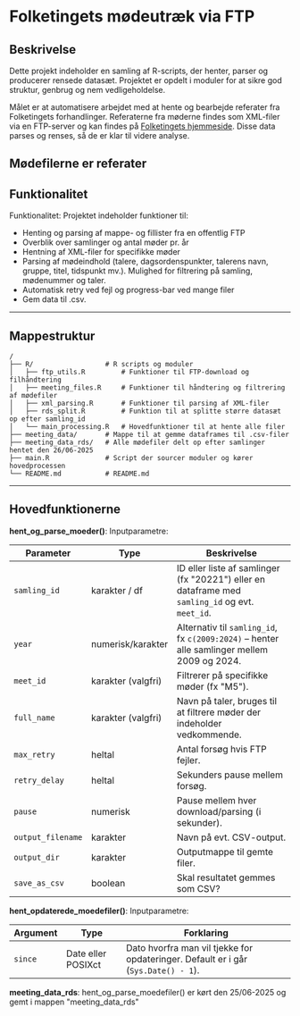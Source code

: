# Folketingets mødeutræk via FTP 

## Beskrivelse

Dette projekt indeholder en samling af R-scripts, der henter, parser og producerer rensede datasæt. Projektet er opdelt i moduler for at sikre god struktur, genbrug og nem vedligeholdelse.

Målet er at automatisere arbejdet med at hente og bearbejde referater fra Folketingets forhandlinger. 
Referaterne fra møderne findes som XML-filer via en FTP-server og kan findes på [Folketingets hjemmeside](https://www.ft.dk/da/dokumenter/dokumentlister/referater). 
Disse data parses og renses, så de er klar til videre analyse.


Mødefilerne er referater 
---

## Funktionalitet
Funktionalitet: Projektet indeholder funktioner til:

- Henting og parsing af mappe- og fillister fra en offentlig FTP
- Overblik over samlinger og antal møder pr. år
- Hentning af XML-filer for specifikke møder
- Parsing af mødeindhold (talere, dagsordenspunkter, talerens navn, gruppe, titel, tidspunkt mv.).
 Mulighed for filtrering på samling, mødenummer og taler.
- Automatisk retry ved fejl og progress-bar ved mange filer
- Gem data til .csv.

---

## Mappestruktur

```
/
├── R/                  # R scripts og moduler
│   ├── ftp_utils.R         # Funktioner til FTP-download og filhåndtering
│   ├── meeting_files.R     # Funktioner til håndtering og filtrering af mødefiler
│   ├── xml_parsing.R       # Funktioner til parsing af XML-filer
│   ├── rds_split.R         # Funktion til at splitte større datasæt op efter samling_id
│   └── main_processing.R   # Hovedfunktioner til at hente alle filer
├── meeting_data/       # Mappe til at gemme dataframes til .csv-filer
├── meeting_data_rds/   # Alle mødefiler delt op efter samlinger hentet den 26/06-2025
├── main.R              # Script der sourcer moduler og kører hovedprocessen
└── README.md           # README.md
```

---

## Hovedfunktionerne

**hent_og_parse_moeder()**: Inputparametre:

| Parameter         | Type               | Beskrivelse                                                                                     |
| ----------------- | ------------------ | ----------------------------------------------------------------------------------------------- |
| `samling_id`      | karakter / df      | ID eller liste af samlinger (fx "20221") eller en dataframe med `samling_id` og evt. `meet_id`. |
| `year`            | numerisk/karakter  | Alternativ til `samling_id`, fx `c(2009:2024)` – henter alle samlinger mellem 2009 og 2024.     |
| `meet_id`         | karakter (valgfri) | Filtrerer på specifikke møder (fx "M5").                                                        |
| `full_name`       | karakter (valgfri) | Navn på taler, bruges til at filtrere møder der indeholder vedkommende.                         |
| `max_retry`       | heltal             | Antal forsøg hvis FTP fejler.                                                                   |
| `retry_delay`     | heltal             | Sekunders pause mellem forsøg.                                                                  |
| `pause`           | numerisk           | Pause mellem hver download/parsing (i sekunder).                                                |
| `output_filename` | karakter           | Navn på evt. CSV-output.                                                                        |
| `output_dir`      | karakter           | Outputmappe til gemte filer.                                                                    |
| `save_as_csv`     | boolean            | Skal resultatet gemmes som CSV?                                                                 |




**hent_opdaterede_moedefiler()**: Inputparametre:

| Argument | Type               | Forklaring                                                                         |
| -------- | ------------------ | ---------------------------------------------------------------------------------- |
| `since`  | Date eller POSIXct | Dato hvorfra man vil tjekke for opdateringer. Default er i går (`Sys.Date() - 1`). |


**meeting_data_rds**: 
hent_og_parse_moedefiler() er kørt den 25/06-2025 og gemt i mappen "meeting_data_rds"





